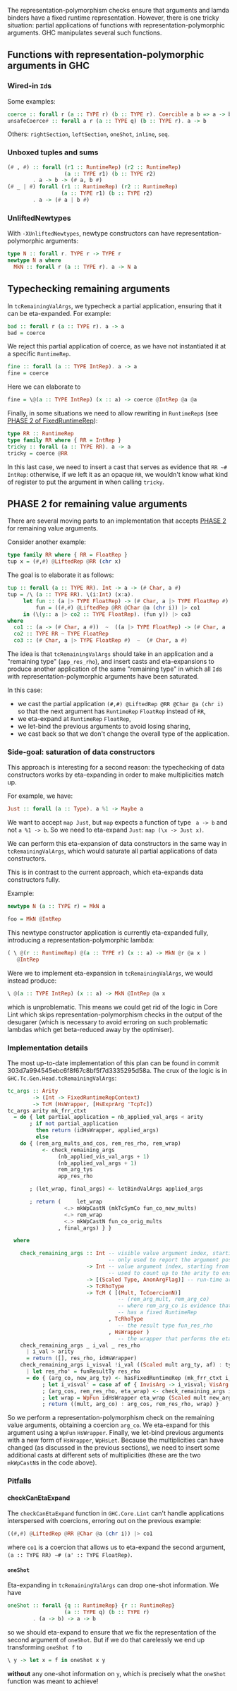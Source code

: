 The representation-polymorphism checks ensure that arguments and lamda binders have a fixed runtime representation. However, there is one tricky situation: partial applications of functions with representation-polymorphic arguments. GHC manipulates several such functions.

## Functions with representation-polymorphic arguments in GHC

### Wired-in `Id`s

Some examples:

```haskell
coerce :: forall r (a :: TYPE r) (b :: TYPE r). Coercible a b => a -> b
unsafeCoerce# :: forall a r (a :: TYPE q) (b :: TYPE r). a -> b
```

Others: `rightSection`, `leftSection`, `oneShot`, `inline`, `seq`.

### Unboxed tuples and sums

```haskell
(# , #) :: forall (r1 :: RuntimeRep) (r2 :: RuntimeRep)
                  (a :: TYPE r1) (b :: TYPE r2)
        . a -> b -> (# a, b #)
(# _ | #) forall (r1 :: RuntimeRep) (r2 :: RuntimeRep)
                 (a :: TYPE r1) (b :: TYPE r2)
        . a -> (# a | b #)
```

### UnliftedNewtypes

With `-XUnliftedNewtypes`, newtype constructors can have representation-polymorphic arguments:

```haskell
type N :: forall r. TYPE r -> TYPE r
newtype N a where
  MkN :: forall r (a :: TYPE r). a -> N a
```

## Typechecking remaining arguments

In `tcRemainingValArgs`, we typecheck a partial application, ensuring that it can be eta-expanded. For example:

```haskell
bad :: forall r (a :: TYPE r). a -> a
bad = coerce
```

We reject this partial application of coerce, as we have not instantiated it at a specific `RuntimeRep`.

```haskell
fine :: forall (a :: TYPE IntRep). a -> a
fine = coerce
```

Here we can elaborate to

```haskell
fine = \@(a :: TYPE IntRep) (x :: a) -> coerce @IntRep @a @a 
```

Finally, in some situations we need to allow rewriting in `RuntimeRep`s (see [PHASE 2 of FixedRuntimeRep](FixedRuntimeRep#phase-2)):

```haskell
type RR :: RuntimeRep
type family RR where { RR = IntRep }
tricky :: forall (a :: TYPE RR). a -> a
tricky = coerce @RR
```

In this last case, we need to insert a cast that serves as evidence that `RR ~# IntRep`: otherwise, if we left it as an opaque `RR`, we wouldn't know what kind of register to put the argument in when calling `tricky`.

## PHASE 2 for remaining value arguments

There are several moving parts to an implementation that accepts [PHASE 2](FixedRuntimeRep#phase-2) for remaining value arguments.

Consider another example:

```haskell
type family RR where { RR = FloatRep }
tup x = (#,#) @LiftedRep @RR (chr x)
```

The goal is to elaborate it as follows:

```haskell
tup :: forall (a :: TYPE RR). Int -> a -> (# Char, a #)
tup = /\ (a :: TYPE RR). \(i:Int) (x:a).
     let fun :: (a |> TYPE FloatRep) -> (# Char, a |> TYPE FloatRep #)
         fun = ((#,#) @LiftedRep @RR @Char @a (chr i)) |> co1
     in (\(y:: a |> co2 :: TYPE FloatRep). (fun y)) |> co3
where
  co1 :: (a -> (# Char, a #))  ~  ((a |> TYPE FloatRep) -> (# Char, a |> TYPE FloatRep #))
  co2 :: TYPE RR ~ TYPE FloatRep
  co3 :: (# Char, a |> TYPE FloatRep #)  ~  (# Char, a #)
```

The idea is that `tcRemainingValArgs` should take in an application and a "remaining type" (`app_res_rho`), and insert casts and eta-expansions to produce another application of the same "remaining type" in which all `Id`s with representation-polymorphic arguments have been saturated.

In this case:

  - we cast the partial application `(#,#) @LiftedRep @RR @Char @a (chr i)` so that the next argument has `RuntimeRep` `FloatRep` instead of `RR`,
  - we eta-expand at `RuntimeRep` `FloatRep`,
  - we let-bind the previous arguments to avoid losing sharing,
  - we cast back so that we don't change the overall type of the application.

### Side-goal: saturation of data constructors

This approach is interesting for a second reason: the typechecking of data constructors works by eta-expanding in order to make multiplicities match up.

For example, we have:

```haskell
Just :: forall (a :: Type). a %1 -> Maybe a
```

We want to accept `map Just`, but `map` expects a function of type ` a -> b` and not `a %1 -> b`. So we need to eta-expand `Just`: `map (\x -> Just x)`.

We can perform this eta-expansion of data constructors in the same way in `tcRemainingValArgs`, which would saturate all partial applications of data constructors.

This is in contrast to the current approach, which eta-expands data constructors fully.

Example:

```haskell
newtype N (a :: TYPE r) = MkN a

foo = MkN @IntRep
```

This newtype constructor application is currently eta-expanded fully, introducing a representation-polymorphic lambda:

```haskell
( \ @(r :: RuntimeRep) @(a :: TYPE r) (x :: a) -> MkN @r @a x )
   @IntRep
```

Were we to implement eta-expansion in `tcRemainingValArgs`, we would instead produce:

```haskell
\ @(a :: TYPE IntRep) (x :: a) -> MkN @IntRep @a x
```

which is unproblematic. This means we could get rid of the logic in Core Lint which skips representation-polymorphism checks in the output of the desugarer (which is necessary to avoid erroring on such problematic lambdas which get beta-reduced away by the optimiser).

### Implementation details

The most up-to-date implementation of this plan can be found in commit 303d7a994545ebc6f8f67c8bf5f7d3335295d58a. The crux of the logic is in `GHC.Tc.Gen.Head.tcRemainingValArgs`:

```haskell
tc_args :: Arity
        -> (Int -> FixedRuntimeRepContext)
        -> TcM (HsWrapper, [HsExprArg 'TcpTc])
tc_args arity mk_frr_ctxt
  = do { let partial_application = nb_applied_val_args < arity
       ; if not partial_application
         then return (idHsWrapper, applied_args)
         else
    do { (rem_arg_mults_and_cos, rem_res_rho, rem_wrap)
           <- check_remaining_args
                (nb_applied_vis_val_args + 1)
                (nb_applied_val_args + 1)
                rem_arg_tys
                app_res_rho

       ; (let_wrap, final_args) <- letBindValArgs applied_args

       ; return (     let_wrap
                  <.> mkWpCastN (mkTcSymCo fun_co_new_mults)
                  <.> rem_wrap
                  <.> mkWpCastN fun_co_orig_mults
                , final_args) } }

  where

    check_remaining_args :: Int -- visible value argument index, starting from 1
                                -- only used to report the argument position in error messages
                         -> Int -- value argument index, starting from 1
                                -- used to count up to the arity to ensure we don't check too many argument types
                         -> [(Scaled Type, AnonArgFlag)] -- run-time argument types
                         -> TcRhoType
                         -> TcM ( [(Mult, TcCoercionN)]
                                   -- (rem_arg_mult, rem_arg_co)
                                   -- where rem_arg_co is evidence that this remaining value argument
                                   -- has a fixed RuntimeRep
                                , TcRhoType
                                   -- the result type fun_res_rho
                                , HsWrapper )
                                   -- the wrapper that performs the eta-expansion
    check_remaining_args _ i_val _ res_rho
      | i_val > arity
      = return ([], res_rho, idHsWrapper)
    check_remaining_args i_visval !i_val ((Scaled mult arg_ty, af) : tys) res_rho
      | let res_rho' = funResultTy res_rho
      = do { (arg_co, new_arg_ty) <- hasFixedRuntimeRep (mk_frr_ctxt i_visval) arg_ty
           ; let i_visval' = case af of { InvisArg -> i_visval; VisArg -> i_visval + 1}
           ; (arg_cos, rem_res_rho, eta_wrap) <- check_remaining_args i_visval' (i_val + 1) tys res_rho'
           ; let wrap = WpFun idHsWrapper eta_wrap (Scaled mult new_arg_ty)
           ; return ((mult, arg_co) : arg_cos, rem_res_rho, wrap) }

```

So we perform a representation-polymorphism check on the remaining value arguments, obtaining a coercion `arg_co`. We eta-expand for this argument using a `WpFun` `HsWrapper`. Finally, we let-bind previous arguments with a new form of `HsWrapper`, `WpHsLet`. Because the multiplicities can have changed (as discussed in the previous sections), we need to insert some additional casts at different sets of multiplicities (these are the two `mkWpCastN`s in the code above).

### Pitfalls

#### checkCanEtaExpand

The `checkCanEtaExpand` function in `GHC.Core.Lint` can't handle applications interspersed with coercions, erroring out on the previous example:

```haskell
((#,#) @LiftedRep @RR @Char @a (chr i)) |> co1
```

where `co1` is a coercion that allows us to eta-expand the second argument, `(a :: TYPE RR) ~# (a' :: TYPE FloatRep)`.

#### `oneShot`

Eta-expanding in `tcRemainingValArgs` can drop one-shot information. We have

```haskell
oneShot :: forall {q :: RuntimeRep} {r :: RuntimeRep}
                  (a :: TYPE q) (b :: TYPE r)
        . (a -> b) -> a -> b
```

so we should eta-expand to ensure that we fix the representation of the second argument of `oneShot`. But if we do that carelessly we end up transforming `oneShot f` to

```haskell
\ y -> let x = f in oneShot x y
```

**without** any one-shot information on `y`, which is precisely what the `oneShot` function was meant to achieve!